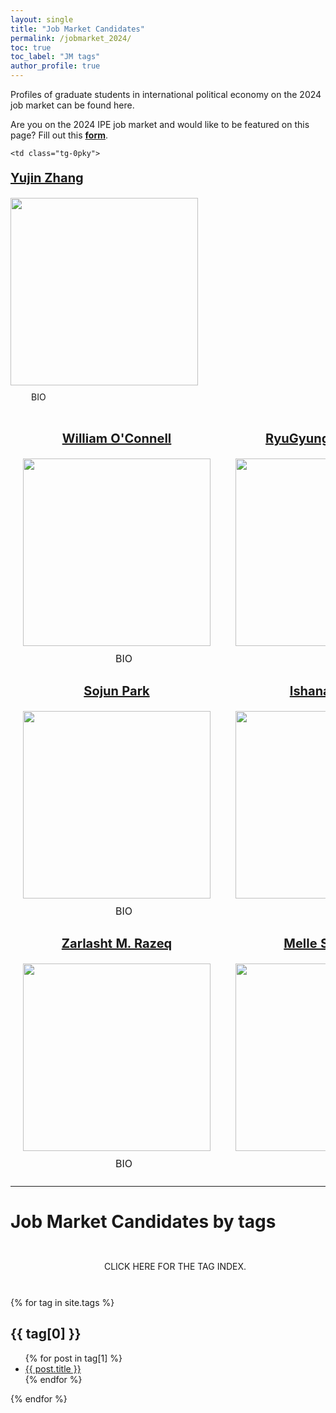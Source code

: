 ```yaml
---
layout: single
title: "Job Market Candidates"
permalink: /jobmarket_2024/
toc: true
toc_label: "JM tags"
author_profile: true
---
```


Profiles of graduate students in international political economy on the 2024 job market can be found here. 

Are you on the 2024 IPE job market and would like to be featured on this page? Fill out this <a href = "https://docs.google.com/forms/d/e/1FAIpQLSfplQyOa9VMP23xnjb21ifpc-UbWY7ZxyY2bRAaao3_jnjn0A/viewform?usp=sf_link"><b>form</b></a>.

<style>
HTML SCSSResult Skip Results Iframe
EDIT ON
body {
  padding: 100px;
  font-family: -apple-system, BlinkMacSystemFont, "Segoe UI", Roboto, Helvetica,
    Arial, sans-serif, "Apple Color Emoji", "Segoe UI Emoji", "Segoe UI Symbol";
}

details {
  position: relative;
  display: inline-block;
  cursor: pointer;
  border-radius: 3px;
  transition: 0.15s background linear;
  &:hover {
    background: #d4d1ec;
  }
}

details > summary::-webkit-details-marker {
  display: none;
  float:left;
}

summary {
  padding: 10px;
  list-style: none;
  background: url("https://assets.codepen.io/14179/Info.svg") 11px 11.5px
    no-repeat;
  padding-left: 33px;
}

details p {
  text-align: left;
  cursor: auto;
  background: #eee;
  padding: 15px;
  width: 350px;
  position: absolute;
  left: -150px;
  top: 35px;
  border-radius: 4px;
  right: 100px;

  &:before {
    content: "";
    width: 0;
    height: 0;
    border-left: 8px solid transparent;
    border-right: 8px solid transparent;
    border-bottom: 12px solid #eee;
    top: -10px;
    position: absolute;
    left: 10px;
  }
}

details div {
  text-align: left;
  cursor: auto;
  background: #eee;
  padding: 15px;
  width: 350px;
  position: absolute;
  left: 0px;
  top: 35px;
  border-radius: 4px;
  right: 250px;

  &:before {
    content: "";
    width: 0;
    height: 0;
    border-left: 8px solid transparent;
    border-right: 8px solid transparent;
    border-bottom: 12px solid #eee;
    top: -10px;
    position: absolute;
    left: 10px;
  }
}

details[open] p {
  animation: animateDown 0.2s linear forwards;
}

details[open] div {
  animation: animateDown 0.2s linear forwards;
}

@keyframes animateDown {
  0% {
    opacity: 0;
    transform: translatey(-15px);
  }
  100% {
    opacity: 1;
    transform: translatey(0);
  }
}
</style>

<style type="text/css">
  td {
    text-align: center;
    padding: 0 20px;
  }
</style>


<table class="tg">
<thead>
    <tr>
            <td class="tg-0pky">
    <p style="font-size:20px"><a href = "http://williamdoconnell.com"><b>William O'Connell</b></a></p>
<a href="http://williamdoconnell.com">
    <img src="https://gsipe-workshop.github.io/images/O'CONNELL_WILLIAM - William O'Connell.jpg" width="300" height="300"
    ></a>
  <br />
  <details><summary>BIO</summary><p>William D. O’Connell is a postdoctoral researcher at Columbia University’s Center for Political Economy. His book project focuses on the management of international financial crises and the interplay between technocratic and political cooperation. His other research projects focus on the political economy of financial regulation, EU integration, and the rise of China. He has written op-eds and made several media appearances discussing cryptocurrency regulation, the failures of FTX, Credit Suisse, and Silicon Valley Bank, as well as a variety of other economic policy issues. He completed his PhD at the University of Toronto. 
    </p>
  </details>
  </td>
      <td class="tg-0pky">
    <p style="font-size:20px"><a href = ""><b>RyuGyung (Rio) Park</b></a></p>
    <a href="https://riopark.weebly.com/">
    <img src="https://gsipe-workshop.github.io/images/Park_RyuGyung - RyuGyung Park.JPG" width="300" height="300"
    ></a>
  <br />
  <details><summary>BIO</summary><p>RyuGyung (Rio) Park is a PhD candidate at the University of California, Davis. Her research focuses on the international political economy of trade and environmental policies. Her dissertation examines the behaviors of legislators, interest groups, and the public in the dual challenge of free trade and climate change. More broadly, she studies trade-offs between economy and environment, using a variety of research methods, including causal inference designs, survey experiments, and interviews. She received her B.A. in international relations and communications, and her M.A. in public policy from Seoul National University. </p>
  </details>
  </td>
                </tr>
</thead>
<thead>
  <tr>
      <td class="tg-0pky">
   <p style="font-size:20px"><a href = "https://www.sojunpark.com/"><b>Sojun Park</b></a></p>
    <a href="https://www.sojunpark.com/">
    <img src="https://gsipe-workshop.github.io/images/head-shot (Sojun Park, last 2) - Sojun Park.jpg" width="300" height="300"
    ></a>
  <br />
  <details><summary>BIO</summary><p>I am a Ph.D. candidate at Princeton University and a Global Political Economy Project fellow at Georgetown University. My research uncovers various sources of economic insecurity firms encounter in a globalized world, such as intellectual property theft and pandemics, and shows how the unpredictability of global markets drives corporate political behaviors and trade negotiations. I hold a B.A. in International Studies and a B.A. in Economics from Korea University. My work has been published at the Review of International Organizations and won the Best Graduate Student Paper Award at the International Studies Association's International Political Economy (IPE) section in 2024. </p>
  </details>
  </td>
     <td class="tg-0pky">
   <p style="font-size:20px"><a href = "https://ishanaratan.com/"><b>Ishana Ratan</b></a></p>
    <a href="https://ishanaratan.com/">
    <img src="https://gsipe-workshop.github.io/images/RATAN_ISHANA - Ishana Ratan.jpg" width="300" height="300"
    ></a>
  <br />
  <details><summary>BIO</summary><p>I am a PhD candidate in Political Science at the University of California, Berkeley. I research the international political economy of renewable energy investment, and my dissertation project examines how renewable energy firm ownership shapes lobbying for the energy transition. I am also an Assistant Director at the Berkeley APEC Study Center and pre-doctoral fellow at the Boston University Global Development Policy Center (2022-2024). My work has been funded by the UC Institute for Global Conflict and Cooperation, the UC Berkeley Institute for International Studies, Network for a New Political Economy, and American Political Science Association. </p>
  </details> 
  </td>
              </tr>
</thead>
<thead>
  <tr>
      <td class="tg-0pky">
    <p style="font-size:20px"><a href = "https://www.zarlashtmrazeq.com/"><b>Zarlasht M. Razeq</b></a></p>
    <a href="https://www.zarlashtmrazeq.com/">
    <img src="https://gsipe-workshop.github.io/images/Razeq_Zarlasht - Zarlasht Razeq.jpg"   width="300" height="300"
    ></a>
  <br />
  <details><summary>BIO</summary><p>Zarlasht received her Ph.D. in Political Science from McGill University in 2023. Her research interests are in the IPE of trade, GVCs, and FDI. Her dissertation examined the effect of trade institutions (deep PTAs) on GVCs at the country and firm levels. In 2024/2025, she is a research fellow at the Niehaus Center for Globalization and Governance.  Her current projects focus on MNCs’ supply chain networks, FDI and climate change, and the role of international trade institutions in supply chain resilience. In the 2023/2024 academic year, she was a Research Fellow at the Warwick Business School U.K.  
  </p>
  </details> 
  </td>

<td class="tg-0pky">
   <p style="font-size:20px"><a href = "https://uva.theopenscholar.com/melle-scholten"><b>Melle Scholten</b></a></p>
    <a href="https://uva.theopenscholar.com/melle-scholten">
    <img src="https://gsipe-workshop.github.io/images/SCHOLTEN_MELLE - Melle Scholten.jpg" width="300" height="300"
    ></a>
  <br />
  <details><summary>BIO</summary><p>I am currently a PhD candidate at the University of Virginia (ABD, committee chair: David Leblang), and have been a lecturer at the University of Groningen, and an Adjunct Faculty member at Mary Baldwin University. My research interests include the political economy of migration and remittances, as well as international and comparative political economy conceived more broadly, using the tools of experimental and observational causal inference. My teaching experience covers a wide range of courses covering political science, history, economics, methods, and statistics.  
  </p>
  </details> 
  </td>
            </tr>
</thead>
<thead>
  <tr>

            
    <td class="tg-0pky">
   <p style="font-size:20px"><a href = "https://www.yujinzhang.com/"><b>Yujin Zhang</b></a></p>
    <a href="https://www.yujinzhang.com/">
    <img src="https://gsipe-workshop.github.io/images/Zhang_Yujin - Yujin Zhang.jpg" width="300" height="300"
    ></a>
  <br />
  <details><summary>BIO</summary><p>Yujin Zhang is a Ph.D. candidate in the Department of Political Science at Columbia University. I am interested in how individuals' political attitudes and behaviors are shaped by personal experiences, particularly their economic backgrounds. My research focuses on the political consequences of changing economic conditions, particularly those related to international trade, immigration, and economic crises.</p>
  </details> 
  </td>
            </tr>
</thead>
<thead>
  <tr>
    
</thead>  

</table>

<hr>

<a id='jmc_tag'></a>


# Job Market Candidates by tags

<br />
<center><details><summary>CLICK HERE FOR THE TAG INDEX.</summary>
<div class="toc">
  {% for tag in site.tags %}
      <ul>
        <li><a href="#{{ tag[0] }}">{{ tag[0] }}</a></li>
      </ul>
  {% endfor %}
</div>
</details></center>
<br />

{% for tag in site.tags %}
  <h2 id="{{ tag[0] }}">{{ tag[0] }}</h2>
  <ul>
    {% for post in tag[1] %}
      <li><a href="{{ post.url }}">{{ post.title }}</a></li>
    {% endfor %}
  </ul>
{% endfor %}

